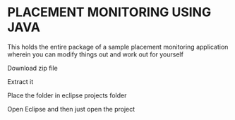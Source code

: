 # PLACEMENT MONITORING USING JAVA
This holds the entire package of a sample placement monitoring application wherein you can modify things out and work out for yourself

Download zip file

Extract it

Place the folder in eclipse projects folder

Open Eclipse and then just open the project
